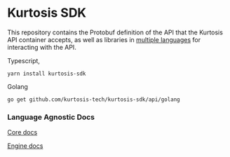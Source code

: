 Kurtosis SDK
=====================
This repository contains the Protobuf definition of the API that the Kurtosis API container accepts, as well as libraries in [multiple languages](./api/supported-languages.txt) for interacting with the API.

Typescript,

```
yarn install kurtosis-sdk
```

Golang
```
go get github.com/kurtosis-tech/kurtosis-sdk/api/golang
```

### Language Agnostic Docs

[Core docs](https://docs.kurtosistech.com/kurtosis/core-lib-documentation.html)

[Engine docs](https://docs.kurtosistech.com/kurtosis/engine-lib-documentation.html)
